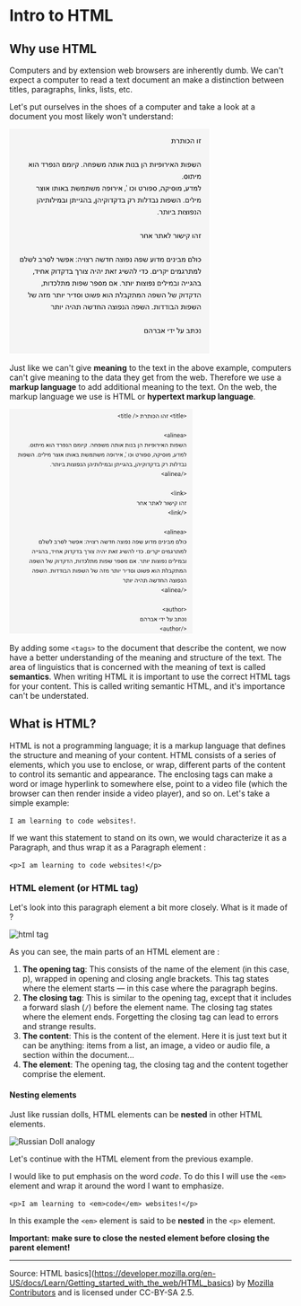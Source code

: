 # Intro to HTML

## Why use HTML

Computers and by extension web browsers are inherently dumb. We can't expect a computer to read a text document an make a distinction between titles, paragraphs, links, lists, etc.

Let's put ourselves in the shoes of a computer and take a look at a document you most likely won't understand:

![text in hebrew](./assets/hebrew.png)

Just like we can't give **meaning** to the text in the above example, computers can't give meaning to the data they get from the web. Therefore we use a **markup language** to add additional meaning to the text. On the web, the markup language we use is HTML or **hypertext markup language**.

![text in hebrew](./assets/hebrew-markup.png)

By adding some `<tags>` to the document that describe the content, we now have a better understanding of the meaning and structure of the text. The area of linguistics that is concerned with the meaning of text is called **semantics**.
When writing HTML it is important to use the correct HTML tags for your content. This is called writing semantic HTML, and it's importance can't be understated.

## What is HTML?

HTML is not a programming language; it is a markup language that defines the structure and meaning of your content. HTML consists of a series of elements, which you use to enclose, or wrap, different parts of the content to control its semantic and appearance. The enclosing tags can make a word or image hyperlink to somewhere else, point to a video file (which the browser can then render inside a video player), and so on.  Let's take a simple example:

```I am learning to code websites!```.

If we want this statement to stand on its own, we would characterize it as a Paragraph, and thus wrap it as a Paragraph element :

```<p>I am learning to code websites!</p>```

### HTML element (or HTML tag)

Let's look into this paragraph element a bit more closely. What is it made of ?

![html tag](./assets/grumpy-cat-small.png)

As you can see, the main parts of an HTML element are :

1. **The opening tag**: This consists of the name of the element (in this case, p), wrapped in opening and closing angle brackets. This tag states where the element starts — in this case where the paragraph begins.
2. **The closing tag**: This is similar to the opening tag, except that it includes a forward slash (`/`) before the element name. The closing tag states where the element ends. Forgetting the closing tag can lead to errors and strange results.
3. **The content**: This is the content of the element. Here it is just text but it can be anything: items from a list, an image, a video or audio file, a section within the document...
4. **The element**: The opening tag, the closing tag and the content together comprise the element.


#### Nesting elements

Just like russian dolls, HTML elements can be **nested** in other HTML elements.

![Russian Doll analogy](./assets/russian-doll-html.jpg)

Let's continue with the HTML element from the previous example.

I would like to put emphasis on the word *code*. To do this I will use the `<em>` element and wrap it around the word I want to emphasize.

```<p>I am learning to <em>code</em> websites!</p>```

In this example the `<em>` element is said to be **nested** in the `<p>` element.

**Important: make sure to close the nested element before closing the parent element!**


---

Source: HTML basics](https://developer.mozilla.org/en-US/docs/Learn/Getting_started_with_the_web/HTML_basics) by [Mozilla Contributors](https://developer.mozilla.org/en-US/docs/Learn/Getting_started_with_the_web/HTML_basics/contributors.txt) and is licensed under CC-BY-SA 2.5.
